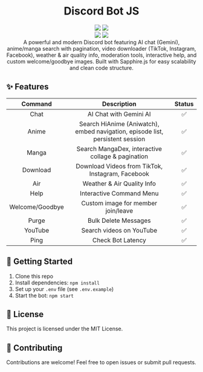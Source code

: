 # <div align="center">Discord Bot JS</div>

<div align="center">
<img src="https://img.shields.io/badge/Node-%3E%3D%2020-43853D?style=flat-square&logo=node.js&logoColor=white"/>
<img src="https://img.shields.io/badge/❤️Maintained-Yes-blue.svg?style=flat-square"/> <br>
<img src="https://img.shields.io/badge/Discord.js-v14-5865F2?style=flat-square&logo=discord&logoColor=white"/>
<img src="https://img.shields.io/badge/Framework-Sapphire-blue?style=flat-square"/>
</div>

<center> A powerful and modern Discord bot featuring AI chat (Gemini), anime/manga search with pagination, video downloader (TikTok, Instagram, Facebook), weather & air quality info, moderation tools, interactive help, and custom welcome/goodbye images. Built with Sapphire.js for easy scalability and clean code structure. </center>

## ✨ Features

|  Command   |           Description            | Status |
| :--------: | :------------------------------: | :----: |
|   Chat     |      AI Chat with Gemini AI      |   ✅   |
|   Anime    |  Search HiAnime (Aniwatch), embed navigation, episode list, persistent session |   ✅   |
|   Manga    |  Search MangaDex, interactive collage & pagination |   ✅   |
|  Download  |  Download Videos from TikTok, Instagram, Facebook |   ✅   |
|    Air     |   Weather & Air Quality Info     |   ✅   |
|    Help    |   Interactive Command Menu       |   ✅   |
|  Welcome/Goodbye | Custom image for member join/leave |   ✅   |
|   Purge    |   Bulk Delete Messages           |   ✅   |
|  YouTube   |   Search videos on YouTube       |   ✅   |
|    Ping    |        Check Bot Latency         |   ✅   |

## 🚀 Getting Started
1. Clone this repo
2. Install dependencies: `npm install`
3. Set up your `.env` file (see `.env.example`)
4. Start the bot: `npm start`

## 📄 License

This project is licensed under the MIT License.

## 🤝 Contributing

Contributions are welcome! Feel free to open issues or submit pull requests.